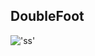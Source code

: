 ## DoubleFoot

!['ss']('https://drive.google.com/file/d/1h8iqIfYXzqYOCeWptwcn3T171TOSCqHn/view?usp=drive_link')

